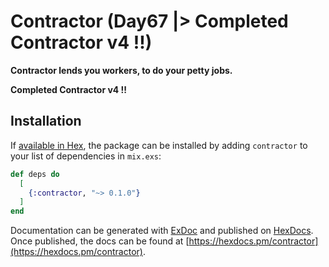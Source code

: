 # Contractor (Day67 |> Completed Contractor v4 !!)

**Contractor lends you workers, to do your petty jobs.**

**Completed Contractor v4 !!**

## Installation

If [available in Hex](https://hex.pm/docs/publish), the package can be installed
by adding `contractor` to your list of dependencies in `mix.exs`:

```elixir
def deps do
  [
    {:contractor, "~> 0.1.0"}
  ]
end
```

Documentation can be generated with [ExDoc](https://github.com/elixir-lang/ex_doc)
and published on [HexDocs](https://hexdocs.pm). Once published, the docs can
be found at [https://hexdocs.pm/contractor](https://hexdocs.pm/contractor).


